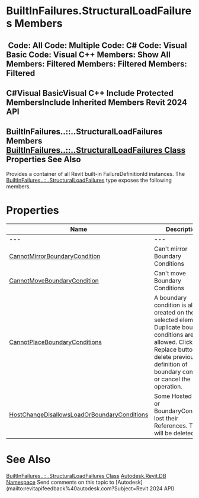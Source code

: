 # BuiltInFailures.StructuralLoadFailures Members

﻿
 Code: All Code: Multiple Code: C# Code: Visual Basic Code: Visual C++  Members: Show All Members: Filtered Members: Filtered Members: Filtered   
---  
C#Visual BasicVisual C++
Include Protected MembersInclude Inherited Members
Revit 2024 API  
---  
BuiltInFailures..::..StructuralLoadFailures Members  
[BuiltInFailures..::..StructuralLoadFailures Class](b41a9d67-09ba-4bab-d851-7b4d12d857b9.md "BuiltInFailures.StructuralLoadFailures Class") Properties See Also  
---  
Provides a container of all Revit built-in FailureDefinitionId instances.
The [BuiltInFailures..::..StructuralLoadFailures](b41a9d67-09ba-4bab-d851-7b4d12d857b9.md "BuiltInFailures.StructuralLoadFailures Class") type exposes the following members.
# Properties
| Name | Description |
| --- | --- |
| --- | --- | --- |
| [CannotMirrorBoundaryCondition](b60b3346-0346-24d8-ab0d-66caf947f27d.md "CannotMirrorBoundaryCondition Property") | Can't mirror Boundary Conditions |
| [CannotMoveBoundaryCondition](6d79a3aa-b090-a636-7449-f52788ca4aa0.md "CannotMoveBoundaryCondition Property") | Can't move Boundary Conditions |
| [CannotPlaceBoundaryConditions](608456c8-63d1-5cfc-eff8-fc648facdbf4.md "CannotPlaceBoundaryConditions Property") | A boundary condition is already created on the selected element. Duplicate boundary conditions are not allowed. Click the Replace button to delete previous definition of boundary condition or cancel the operation. |
| [HostChangeDisallowsLoadOrBoundaryConditions](b4c7f44c-5e6b-2ebd-776e-fa5934ff61ed.md "HostChangeDisallowsLoadOrBoundaryConditions Property") | Some Hosted Loads or BoundaryConditions lost their References. They will be deleted. |

# See Also
[BuiltInFailures..::..StructuralLoadFailures Class](b41a9d67-09ba-4bab-d851-7b4d12d857b9.md "BuiltInFailures.StructuralLoadFailures Class")
[Autodesk.Revit.DB Namespace](87546ba7-461b-c646-cbb1-2cb8f5bff8b2.md "Autodesk.Revit.DB Namespace")
Send comments on this topic to [Autodesk](mailto:revitapifeedback%40autodesk.com?Subject=Revit 2024 API)